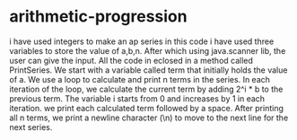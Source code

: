 # arithmetic-progression
i have used integers to make an ap series in this code i have used three variables to store the value of a,b,n. After which using java.scanner lib, the user can give the input. All the code in eclosed in a method called PrintSeries. We start with a variable called term that initially holds the value of a.
We use a loop to calculate and print n terms in the series. In each iteration of the loop, we calculate the current term by adding 2^i * b to the previous term. The variable i starts from 0 and increases by 1 in each iteration. we print each calculated term followed by a space. After printing all n terms, we print a newline character (\n) to move to the next line for the next series.
